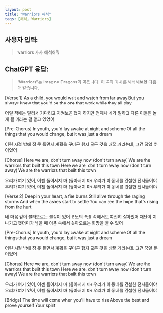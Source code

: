 ```yaml
---
layout: post
title: "Warriors 해석"
tags: [해석, Warriors]
---
```


## 사용자 입력:
> warriors 가사 해석해줘

## ChatGPT 응답:
> "Warriors"는 Imagine Dragons의 곡입니다. 이 곡의 가사를 해석해보면 다음과 같습니다.

[Verse 1]
As a child, you would wait and watch from far away
But you always knew that you'd be the one that work while they all play

어릴 적에는 멀리서 기다리고 지켜보곤 했지
하지만 언제나 네가 일하고 다른 이들은 놀게 될 거라는 걸 알고 있었어

[Pre-Chorus]
In youth, you'd lay awake at night and scheme
Of all the things that you would change, but it was just a dream

어린 시절 밤에 잠 못 들면서 계획을 꾸미곤 했지
모든 것을 바꿀 거라는데, 그건 꿈일 뿐이었어

[Chorus]
Here we are, don't turn away now (don't turn away)
We are the warriors that built this town
Here we are, don't turn away now (don't turn away)
We are the warriors that built this town

우리가 여기 있어, 이젠 돌아서지 마 (돌아서지 마)
우리가 이 동네를 건설한 전사들이야
우리가 여기 있어, 이젠 돌아서지 마 (돌아서지 마)
우리가 이 동네를 건설한 전사들이야

[Verse 2]
Deep in your heart, a fire burns
Still alive through the raging storms
And when the ashes start to settle
You can see the hope that's rising from the hurt

네 마음 깊이 불타오르는 불길이 있어
분노의 폭풍 속에서도 여전히 살아있어
재난이 지나가고 잿더미가 남을 때
아픔 속에서 솟아오르는 희망을 볼 수 있어

[Pre-Chorus]
In youth, you'd lay awake at night and scheme
Of all the things that you would change, but it was just a dream

어린 시절 밤에 잠 못 들면서 계획을 꾸미곤 했지
모든 것을 바꿀 거라는데, 그건 꿈일 뿐이었어

[Chorus]
Here we are, don't turn away now (don't turn away)
We are the warriors that built this town
Here we are, don't turn away now (don't turn away)
We are the warriors that built this town

우리가 여기 있어, 이젠 돌아서지 마 (돌아서지 마)
우리가 이 동네를 건설한 전사들이야
우리가 여기 있어, 이젠 돌아서지 마 (돌아서지 마)
우리가 이 동네를 건설한 전사들이야

[Bridge]
The time will come when you'll have to rise
Above the best and prove yourself
Your spirit

